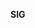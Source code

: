 **SIG <Template> Charter** 

This charter adheres to the Roles and Organization Management specified in <sig-governance>.
 Team information may be found in the <readme.md>

**Overview of SIG**

Two concise lines explaining what this SIG does with bullet points of the major responsibilities

- Responsibility 1

**Goals**

- Major goals that SIG seeks to generally achieve

**Scope**
Rendering:
Publish GPU/Video hardware driver compatibility, supported versions, and requirements per platform.

Design and manage Material authoring, workflow, and editor.

DCC scripting interface to renderer - Interaction with 3rd party tools (maya/houdini/substance/etc)

Publish pipeline API and specification for user generated script integration support to manipulate asset pipelines.

Audio
Design and maintain architecture of engine audio API subsystem for integration.
Publish audio hardware driver compatibility, supported versions, and requirements per platform.
Design, produce specification, and maintain client side authoring component into 3rd party audio subsystem.
*Need Eric Phister to clarify audio playback details

AR/VR
Design and maintain common AR & VR Architecture API for engine integration
Design and maintain head tracking, object anchoring, and user interaction API to normalize and scale engine world space to AR & VR coordinate space.
Design and maintain VR stereo scopic rendering support.
Publish and maintain AR/VR device, SDK, and driver support.
Design and implement interface driver support

**In scope**

Design and manage feature of shader language and toolchain (AZSL/HLSL - AZSL C compiler)
Design and matain Rendering Pipeline Interface (RPI) (Application interface) pass system 
Design and matain Rendering Hardware Interface (RHI) (low level interface) to add or support new platforms (Vulkan/RT, Metal, DirectX 12, DXR/Raytracing)

**Cross-cutting Processes**

Publish and maintain data specification of renderer mesh, material, shader and texture formats for external file format groups. (example gltf to array of vertex points for rendering)

Design and maintain code for Mesh, material, shader, and texture builders from file format parser output to renderer asset format.

Support rendering of blend shapes from animation system, but not responsible for authoring of blend shapes.

Provide support, design, and guidance for GPU related subsystem support for 3rd party features. 

**Out of Scope**

Not responsible for the ingestion or export system for assets.
Not responsible for the builder queue system in AP. 
Not responsible for maintaining audio driver and hardware subsystem compatibility.
Not responsible for 3rd party authoring tool support, but may advise and refer to 3rd party.


**SIG Links and lists:**

- Joining this SIG
- Slack/Discord
- Mailing list
- Issues/PRs
- Meeting agenda & Notes

**Roles and Organization Management**

SIG Docs adheres to the standards for roles and organization management as specified by <sig-governance>. This SIG opts in to updates and modifications to <sig-governance>

**Individual Contributors**

Additional information not found in the sig-governance related to contributors.

**Maintainers**

Additional information not found in the sig-governance related to contributors

**Additional responsibilities of Chairs**

Additional information not found in the sig-governance related to SIG Chairs

**Subproject Creation**

Additional information not found in the sig-governance related to subproject creation

**Deviations from sig-governance**

Explicit Deviations from the sig-governance
